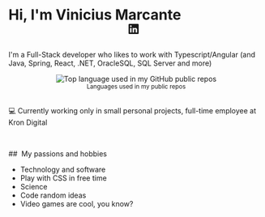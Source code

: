 # Hi, I'm Vinicius Marcante

<p align="center" style="margin: -20px 0 30px">
    <a href="https://www.linkedin.com/in/vinicius-rosa-marcante-b06846170/" target="_blank" style='margin-right:10px'>
        <svg xmlns="http://www.w3.org/2000/svg" viewBox="0 0 24 24" data-supported-dps="24x24" fill="currentColor"
            class="mercado-match" width="24" height="24" focusable="false">
            <path
                d="M20.5 2h-17A1.5 1.5 0 002 3.5v17A1.5 1.5 0 003.5 22h17a1.5 1.5 0 001.5-1.5v-17A1.5 1.5 0 0020.5 2zM8 19H5v-9h3zM6.5 8.25A1.75 1.75 0 118.3 6.5a1.78 1.78 0 01-1.8 1.75zM19 19h-3v-4.74c0-1.42-.6-1.93-1.38-1.93A1.74 1.74 0 0013 14.19a.66.66 0 000 .14V19h-3v-9h2.9v1.3a3.11 3.11 0 012.7-1.4c1.55 0 3.36.86 3.36 3.66z">
            </path>
        </svg>
    </a>
</p>

I'm a Full-Stack developer who likes to work with Typescript/Angular (and Java, Spring, React, .NET, OracleSQL, SQL Server and more)

<div align="center">
    <img width=""
        src="https://github-readme-stats.vercel.app/api/top-langs/?username=vmarcante&hide_title=1&card_width=600&card_heigth=500"
        alt="Top language used in my GitHub public repos" />
    <br />
    <small>Languages used in my public repos</small>
    <br />
    <br />
</div>

💻 Currently working only in small personal projects, full-time employee at Kron Digital

<br />

##&nbsp;&nbsp;My passions and hobbies

* Technology and software
* Play with CSS in free time
* Science
* Code random ideas
* Video games are cool, you know?
